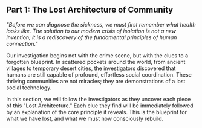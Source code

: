 ## Part 1: The Lost Architecture of Community

*"Before we can diagnose the sickness, we must first remember what health looks like. The solution to our modern crisis of isolation is not a new invention; it is a rediscovery of the fundamental principles of human connection."*

Our investigation begins not with the crime scene, but with the clues to a forgotten blueprint. In scattered pockets around the world, from ancient villages to temporary desert cities, the investigators discovered that humans are still capable of profound, effortless social coordination. These thriving communities are not miracles; they are demonstrations of a lost social technology.

In this section, we will follow the investigators as they uncover each piece of this "Lost Architecture." Each clue they find will be immediately followed by an explanation of the core principle it reveals. This is the blueprint for what we have lost, and what we must now consciously rebuild.
